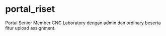 # portal_riset
Portal Senior Member CNC Laboratory dengan admin dan ordinary beserta fitur upload assignment.
